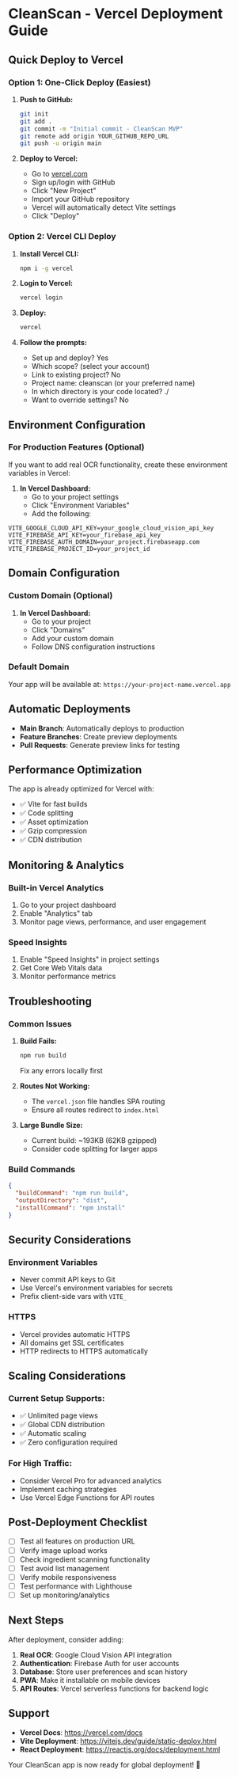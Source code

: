 # CleanScan - Vercel Deployment Guide

## Quick Deploy to Vercel

### Option 1: One-Click Deploy (Easiest)

1. **Push to GitHub:**
   ```bash
   git init
   git add .
   git commit -m "Initial commit - CleanScan MVP"
   git remote add origin YOUR_GITHUB_REPO_URL
   git push -u origin main
   ```

2. **Deploy to Vercel:**
   - Go to [vercel.com](https://vercel.com)
   - Sign up/login with GitHub
   - Click "New Project"
   - Import your GitHub repository
   - Vercel will automatically detect Vite settings
   - Click "Deploy"

### Option 2: Vercel CLI Deploy

1. **Install Vercel CLI:**
   ```bash
   npm i -g vercel
   ```

2. **Login to Vercel:**
   ```bash
   vercel login
   ```

3. **Deploy:**
   ```bash
   vercel
   ```

4. **Follow the prompts:**
   - Set up and deploy? Yes
   - Which scope? (select your account)
   - Link to existing project? No
   - Project name: cleanscan (or your preferred name)
   - In which directory is your code located? ./
   - Want to override settings? No

## Environment Configuration

### For Production Features (Optional)

If you want to add real OCR functionality, create these environment variables in Vercel:

1. **In Vercel Dashboard:**
   - Go to your project settings
   - Click "Environment Variables"
   - Add the following:

```
VITE_GOOGLE_CLOUD_API_KEY=your_google_cloud_vision_api_key
VITE_FIREBASE_API_KEY=your_firebase_api_key
VITE_FIREBASE_AUTH_DOMAIN=your_project.firebaseapp.com
VITE_FIREBASE_PROJECT_ID=your_project_id
```

## Domain Configuration

### Custom Domain (Optional)

1. **In Vercel Dashboard:**
   - Go to your project
   - Click "Domains"
   - Add your custom domain
   - Follow DNS configuration instructions

### Default Domain
Your app will be available at: `https://your-project-name.vercel.app`

## Automatic Deployments

- **Main Branch**: Automatically deploys to production
- **Feature Branches**: Create preview deployments
- **Pull Requests**: Generate preview links for testing

## Performance Optimization

The app is already optimized for Vercel with:
- ✅ Vite for fast builds
- ✅ Code splitting
- ✅ Asset optimization
- ✅ Gzip compression
- ✅ CDN distribution

## Monitoring & Analytics

### Built-in Vercel Analytics
1. Go to your project dashboard
2. Enable "Analytics" tab
3. Monitor page views, performance, and user engagement

### Speed Insights
1. Enable "Speed Insights" in project settings
2. Get Core Web Vitals data
3. Monitor performance metrics

## Troubleshooting

### Common Issues

1. **Build Fails:**
   ```bash
   npm run build
   ```
   Fix any errors locally first

2. **Routes Not Working:**
   - The `vercel.json` file handles SPA routing
   - Ensure all routes redirect to `index.html`

3. **Large Bundle Size:**
   - Current build: ~193KB (62KB gzipped)
   - Consider code splitting for larger apps

### Build Commands
```json
{
  "buildCommand": "npm run build",
  "outputDirectory": "dist",
  "installCommand": "npm install"
}
```

## Security Considerations

### Environment Variables
- Never commit API keys to Git
- Use Vercel's environment variables for secrets
- Prefix client-side vars with `VITE_`

### HTTPS
- Vercel provides automatic HTTPS
- All domains get SSL certificates
- HTTP redirects to HTTPS automatically

## Scaling Considerations

### Current Setup Supports:
- ✅ Unlimited page views
- ✅ Global CDN distribution
- ✅ Automatic scaling
- ✅ Zero configuration required

### For High Traffic:
- Consider Vercel Pro for advanced analytics
- Implement caching strategies
- Use Vercel Edge Functions for API routes

## Post-Deployment Checklist

- [ ] Test all features on production URL
- [ ] Verify image upload works
- [ ] Check ingredient scanning functionality
- [ ] Test avoid list management
- [ ] Verify mobile responsiveness
- [ ] Test performance with Lighthouse
- [ ] Set up monitoring/analytics

## Next Steps

After deployment, consider adding:
1. **Real OCR**: Google Cloud Vision API integration
2. **Authentication**: Firebase Auth for user accounts
3. **Database**: Store user preferences and scan history
4. **PWA**: Make it installable on mobile devices
5. **API Routes**: Vercel serverless functions for backend logic

## Support

- **Vercel Docs**: https://vercel.com/docs
- **Vite Deployment**: https://vitejs.dev/guide/static-deploy.html
- **React Deployment**: https://reactjs.org/docs/deployment.html

Your CleanScan app is now ready for global deployment! 🚀
